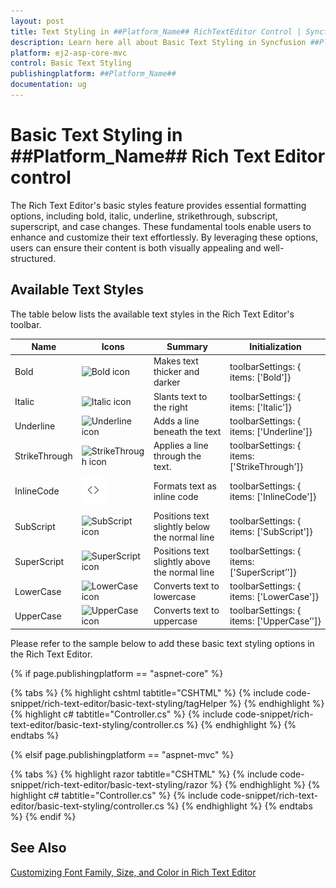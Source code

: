 ```yaml
---
layout: post
title: Text Styling in ##Platform_Name## RichTextEditor Control | Syncfusion
description: Learn here all about Basic Text Styling in Syncfusion ##Platform_Name## Rich Text Editor control of Syncfusion Essential JS 2 and more.
platform: ej2-asp-core-mvc
control: Basic Text Styling
publishingplatform: ##Platform_Name##
documentation: ug
---
```


# Basic Text Styling in  ##Platform_Name## Rich Text Editor control

The Rich Text Editor's basic styles feature provides essential formatting options, including bold, italic, underline, strikethrough, subscript, superscript, and case changes. These fundamental tools enable users to enhance and customize their text effortlessly. By leveraging these options, users can ensure their content is both visually appealing and well-structured.

## Available Text Styles

The table below lists the available text styles in the Rich Text Editor's toolbar.

| Name | Icons | Summary | Initialization |
|----------------|---------|---------|------------------------------------------|
| Bold  | ![Bold icon](.../images/bold.png) | Makes text thicker and darker | toolbarSettings: { items: ['Bold']} | `<b>bold</b>` |
| Italic | ![Italic icon](../images/italic.png) | Slants text to the right | toolbarSettings: { items: ['Italic']} | `<em>italic</em>` |
| Underline | ![Underline icon](../images/under-line.png) | Adds a line beneath the text | toolbarSettings: { items: ['Underline']} |
| StrikeThrough | ![StrikeThrough icon](../images/strikethrough.png) | Applies a line through the text. |toolbarSettings: { items: ['StrikeThrough']}|
| InlineCode |![InlineCode icon](../images/inlineCode.png) | Formats text as inline code | toolbarSettings: { items: ['InlineCode']} | `<code>inline code</code>`|
| SubScript | ![SubScript icon](../images/sub-script.png) | Positions text slightly below the normal line |toolbarSettings: { items: ['SubScript']}|
| SuperScript | ![SuperScript icon](../images/super-script.png) | Positions text slightly above the normal line |toolbarSettings: { items: ['SuperScript’']}|
| LowerCase | ![LowerCase icon](../images/lower-case.png) |  Converts text to lowercase |toolbarSettings: { items: ['LowerCase']}|
| UpperCase | ![UpperCase icon](../images/upper-case.png) | Converts text to uppercase |toolbarSettings: { items: ['UpperCase’']}|

Please refer to the sample below to add these basic text styling options in the Rich Text Editor.

{% if page.publishingplatform == "aspnet-core" %}

{% tabs %}
{% highlight cshtml tabtitle="CSHTML" %}
{% include code-snippet/rich-text-editor/basic-text-styling/tagHelper %}
{% endhighlight %}
{% highlight c# tabtitle="Controller.cs" %}
{% include code-snippet/rich-text-editor/basic-text-styling/controller.cs %}
{% endhighlight %}
{% endtabs %}

{% elsif page.publishingplatform == "aspnet-mvc" %}

{% tabs %}
{% highlight razor tabtitle="CSHTML" %}
{% include code-snippet/rich-text-editor/basic-text-styling/razor %}
{% endhighlight %}
{% highlight c# tabtitle="Controller.cs" %}
{% include code-snippet/rich-text-editor/basic-text-styling/controller.cs %}
{% endhighlight %}
{% endtabs %}
{% endif %}

## See Also

[Customizing Font Family, Size, and Color in Rich Text Editor](./font-styling)